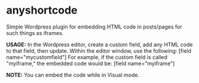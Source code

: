 # anyshortcode
Simple Wordpress plugin for embedding HTML code in posts/pages for such things as iframes.

**USAGE:** In the Wordpress editor, create a custom field, add any HTML code to that field, 
then update. Within the editor window, use the following: [field name="mycustomfield"]
For example, if the custom field is called "myiframe," the embedded 
code would be: [field name="myiframe"]

**NOTE:** You can embed the code while in Visual mode.
